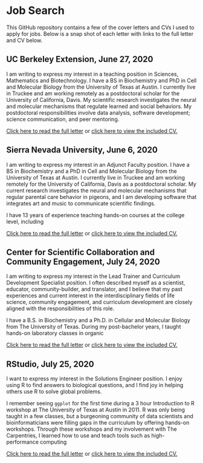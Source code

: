 # Job Search
 
This GitHub repository contains a few of the cover letters and CVs I used to apply for jobs. Below is a snap shot of each letter with links to the full letter and CV below.
## UC Berkeley Extension, June 27, 2020

I am writing to express my interest in a teaching position in Sciences, Mathematics and
Biotechnology. I have a BS in Biochemistry and PhD in Cell and Molecular Biology from
the University of Texas at Austin. I currently live in Truckee and am working remotely as
a postdoctoral scholar for the University of California, Davis. My scientific research
investigates the neural and molecular mechanisms that regulate learned and social
behaviors. My postdoctoral responsibilities involve data analysis, software development;
science communication, and peer mentoring.

 
[Click here to read the full letter](./2020_06_06_Berkeley_letter.md) or 
[click here to view the included CV.](./2020_06_06_Berkeley_CV.pdf) 
 
## Sierra Nevada University, June 6, 2020

I am writing to express my interest in an Adjunct Faculty position. I have a BS in
Biochemistry and a PhD in Cell and Molecular Biology from the University of Texas at
Austin. I currently live in Truckee and am working remotely for the University of
California, Davis as a postdoctoral scholar. My current research investigates the neural
and molecular mechanisms that regular parental care behavior in pigeons, and I am
developing software that integrates art and music to communicate scientific findings.

I have 13 years of experience teaching hands-on courses at the college level, including
 
[Click here to read the full letter](./2020_06_06_SNU_letter.md) or 
[click here to view the included CV.](./2020_06_06_SNU_CV.pdf) 
 
## Center for Scientific Collaboration and Community Engagement, July 24, 2020

I am writing to express my interest in the Lead Trainer and Curriculum Development Specialist
position. I often described myself as a scientist, educator, community-builder, and translator,
and I believe that my past experiences and current interest in the interdisciplinary fields of life
science, community engagement, and curriculum development are closely aligned with the
responsibilities of this role.

I have a B.S. in Biochemistry and a Ph.D. in Cellular and Molecular Biology from The University
of Texas. During my post-bachelor years, I taught hands-on laboratory classes in organic
 
[Click here to read the full letter](./2020_07_23_CSCCE_letter.md) or 
[click here to view the included CV.](./2020_07_23_CSCCE_CV.pdf) 
 
## RStudio, July 25, 2020

I want to express my interest in the Solutions Engineer position. I enjoy using R to find answers
to biological questions, and I find joy in helping others use R to solve global problems.

I remember seeing `ggplot` for the first time during a 3 hour Introduction to R workshop at The
University of Texas at Austin in 2011. R was only being taught in a few classes, but a
burgeoning community of data scientists and bioinformaticians were filling gaps in the
curriculum by offering hands-on workshops. Through these workshops and my involvement with
The Carpentries, I learned how to use and teach tools such as high-performance computing
 
[Click here to read the full letter](./2020_07_25_RStudio_letter.md) or 
[click here to view the included CV.](./2020_07_25_RStudio_CV.pdf) 
 
